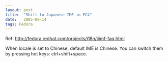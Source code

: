 ```yaml
---
layout: post
title:  "Shift to Japanese IME in FC4"
date:   2005-09-14
tags: Fedora
---
```

Ref: http://fedora.redhat.com/projects/i18n/iiimf-faq.html

When locale is set to Chinese, default IME is Chinese. You can switch them by pressing hot keys: ctrl+shift+space.
